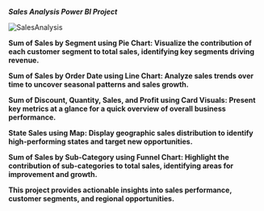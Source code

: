 
***Sales Analysis Power BI Project***


![SalesAnalysis](https://github.com/user-attachments/assets/75efa3ad-7762-42bb-8195-48b9d61a746f)

**Sum of Sales by Segment using Pie Chart: Visualize the contribution of each customer segment to total sales, identifying key segments driving revenue.**

**Sum of Sales by Order Date using Line Chart: Analyze sales trends over time to uncover seasonal patterns and sales growth.**

**Sum of Discount, Quantity, Sales, and Profit using Card Visuals: Present key metrics at a glance for a quick overview of overall business performance.**

**State Sales using Map: Display geographic sales distribution to identify high-performing states and target new opportunities.**

**Sum of Sales by Sub-Category using Funnel Chart: Highlight the contribution of sub-categories to total sales, identifying areas for improvement and growth.**

**This project provides actionable insights into sales performance, customer segments, and regional opportunities.**
